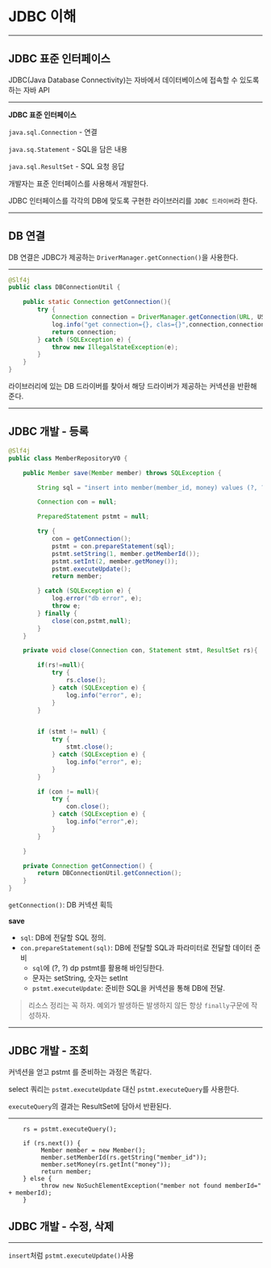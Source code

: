 # JDBC 이해

---

## JDBC 표준 인터페이스

JDBC(Java Database Connectivity)는 자바에서 데이터베이스에 접속할 수 있도록 하는 자바 API

---

**JDBC 표준 인터페이스**

`java.sql.Connection` - 연결

`java.sq.Statement` - SQL을 담은 내용

`java.sql.ResultSet` - SQL 요청 응답

개발자는 표준 인터페이스를 사용해서 개발한다.

JDBC 인터페이스를 각각의 DB에 맞도록 구현한 라이브러리를 `JDBC 드라이버`라 한다.


---

## DB 연결

DB 연결은 JDBC가 제공하는 `DriverManager.getConnection()`을 사용한다.

---

```java
@Slf4j
public class DBConnectionUtil {

    public static Connection getConnection(){
        try {
            Connection connection = DriverManager.getConnection(URL, USERNAME, PASSWORD);
            log.info("get connection={}, clas={}",connection,connection.getClass());
            return connection;
        } catch (SQLException e) {
            throw new IllegalStateException(e);
        }
    }
}
```

라이브러리에 있는 DB 드라이버를 찾아서 해당 드라이버가 제공하는 커넥션을 반환해준다.


---

## JDBC 개발 - 등록

```java
@Slf4j
public class MemberRepositoryV0 {

    public Member save(Member member) throws SQLException {

        String sql = "insert into member(member_id, money) values (?, ?)";

        Connection con = null;

        PreparedStatement pstmt = null;

        try {
            con = getConnection();
            pstmt = con.prepareStatement(sql);
            pstmt.setString(1, member.getMemberId());
            pstmt.setInt(2, member.getMoney());
            pstmt.executeUpdate();
            return member;

        } catch (SQLException e) {
            log.error("db error", e);
            throw e;
        } finally {
            close(con,pstmt,null);
        }
    }

    private void close(Connection con, Statement stmt, ResultSet rs){

        if(rs!=null){
            try {
                rs.close();
            } catch (SQLException e) {
                log.info("error", e);
            }
        }


        if (stmt != null) {
            try {
                stmt.close();
            } catch (SQLException e) {
                log.info("error", e);
            }
        }

        if (con != null){
            try {
                con.close();
            } catch (SQLException e) {
                log.info("error",e);
            }
        }

    }

    private Connection getConnection() {
        return DBConnectionUtil.getConnection();
    }
}
```

`getConnection()`: DB 커넥션 획득

**save**

+ `sql`: DB에 전달할 SQL 정의. 
+ `con.prepareStatement(sql)`: DB에 전달할 SQL과 파라미터로 전달할 데이터 준비
  + `sql`에 (?, ?) dp pstmt를 활용해 바인딩한다.
  + 문자는 setString, 숫자는 setInt
  + `pstmt.executeUpdate`: 준비한 SQL을 커넥션을 통해 DB에 전달.

> 리소스 정리는 꼭 하자. 예외가 발생하든 발생하지 않든 항상 `finally`구문에 작성하자. 


---

## JDBC 개발 - 조회

커넥션을 얻고 pstmt 를 준비하는 과정은 똑같다.

select 쿼리는 `pstmt.executeUpdate` 대신 `pstmt.executeQuery`를 사용한다.

`executeQuery`의 결과는 ResultSet에 담아서 반환된다.

---

```text
    rs = pstmt.executeQuery();

    if (rs.next()) {
         Member member = new Member();
         member.setMemberId(rs.getString("member_id"));
         member.setMoney(rs.getInt("money"));
         return member;
    } else {
         throw new NoSuchElementException("member not found memberId=" + memberId);
    }
```


## JDBC 개발 - 수정, 삭제

---

`insert`처럼 `pstmt.executeUpdate()`사용